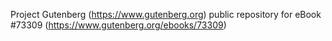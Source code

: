 Project Gutenberg (https://www.gutenberg.org) public repository for eBook #73309 (https://www.gutenberg.org/ebooks/73309)
